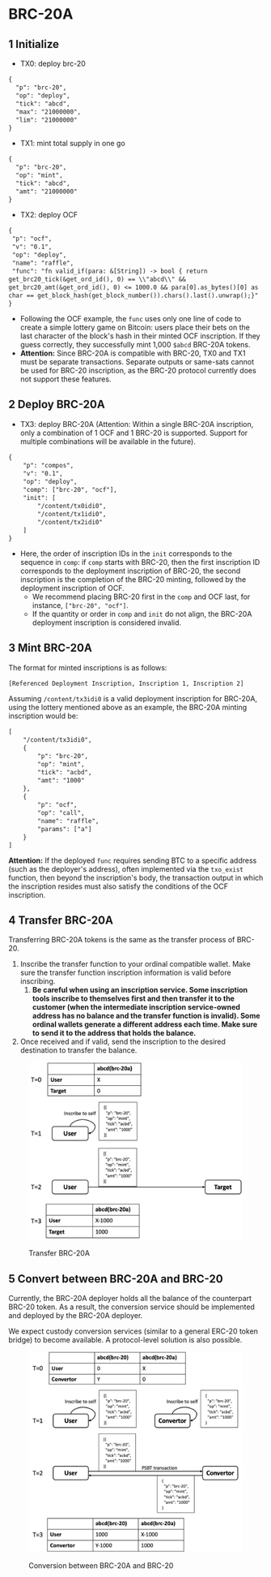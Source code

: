 # BRC-20A

## **1 Initialize**

* TX0: deploy brc-20

```
{
  "p": "brc-20",
  "op": "deploy",
  "tick": "abcd",
  "max": "21000000",
  "lim": "21000000"
}
```

* TX1: mint total supply in one go

```
{
  "p": "brc-20",
  "op": "mint",
  "tick": "abcd",
  "amt": "21000000"
}
```

* TX2: deploy OCF

```
{
 "p": "ocf",
 "v": "0.1",
 "op": "deploy",
 "name": "raffle",
 "func": "fn valid_if(para: &[String]) -> bool { return get_brc20_tick(&get_ord_id(), 0) == \\"abcd\\" && get_brc20_amt(&get_ord_id(), 0) <= 1000.0 && para[0].as_bytes()[0] as char == get_block_hash(get_block_number()).chars().last().unwrap();}"
}
```

* Following the OCF example, the `func` uses only one line of code to create a simple lottery game on Bitcoin: users place their bets on the last character of the block's hash in their minted OCF inscription. If they guess correctly, they successfully mint 1,000 `$abcd` BRC-20A tokens.
* **Attention:** Since BRC-20A is compatible with BRC-20, TX0 and TX1 must be separate transactions. Separate outputs or same-sats cannot be used for BRC-20 inscription, as the BRC-20 protocol currently does not support these features.

## **2 Deploy BRC-20A**

* TX3: deploy BRC-20A (Attention: Within a single BRC-20A inscription, only a combination of 1 OCF and 1 BRC-20 is supported. Support for multiple combinations will be available in the future).

```
{
	"p": "compos",
	"v": "0.1",
	"op": "deploy",
	"comp": ["brc-20", "ocf"],
	"init": [
		"/content/tx0idi0",
		"/content/tx1idi0",
		"/content/tx2idi0"
	]
}
```

* Here, the order of inscription IDs in the `init` corresponds to the sequence in `comp`: if `comp` starts with BRC-20, then the first inscription ID corresponds to the deployment inscription of BRC-20, the second inscription is the completion of the BRC-20 minting, followed by the deployment inscription of OCF.
  * We recommend placing BRC-20 first in the `comp` and OCF last, for instance, `["brc-20", "ocf"]`.
  * If the quantity or order in `comp` and `init` do not align, the BRC-20A deployment inscription is considered invalid.

## **3 Mint BRC-20A**

The format for minted inscriptions is as follows:

```
[Referenced Deployment Inscription, Inscription 1, Inscription 2]
```

Assuming `/content/tx3idi0` is a valid deployment inscription for BRC-20A, using the lottery mentioned above as an example, the BRC-20A minting inscription would be:

```
[
	"/content/tx3idi0",
	{
		"p": "brc-20",
		"op": "mint",
		"tick": "acbd",
		"amt": "1000"
	},
	{
		"p": "ocf",
		"op": "call",
		"name": "raffle",
		"params": ["a"]
	}
]
```

**Attention:** If the deployed `func` requires sending BTC to a specific address (such as the deployer's address), often implemented via the `txo_exist` function, then beyond the inscription's body, the transaction output in which the inscription resides must also satisfy the conditions of the OCF inscription.

## **4 Transfer BRC-20A**

Transferring BRC-20A tokens is the same as the transfer process of BRC-20.

1. Inscribe the transfer function to your ordinal compatible wallet. Make sure the transfer function inscription information is valid before inscribing.
   1. **Be careful when using an inscription service. Some inscription tools inscribe to themselves first and then transfer it to the customer (when the intermediate inscription service-owned address has no balance and the transfer function is invalid). Some ordinal wallets generate a different address each time. Make sure to send it to the address that holds the balance.**
2. Once received and if valid, send the inscription to the desired destination to transfer the balance.

<figure><img src=".gitbook/assets/Xnip2024-04-11_19-49-03.jpg" alt="" width="563"><figcaption><p>Transfer BRC-20A</p></figcaption></figure>

## **5 Convert between BRC-20A and BRC-20**

Currently, the BRC-20A deployer holds all the balance of the counterpart BRC-20 token. As a result, the conversion service should be implemented and deployed by the BRC-20A deployer.

We expect custody conversion services (similar to a general ERC-20 token bridge) to become available. A protocol-level solution is also possible.

<figure><img src=".gitbook/assets/image-20240329152201720.png" alt="" width="563"><figcaption><p>Conversion between BRC-20A and BRC-20</p></figcaption></figure>
